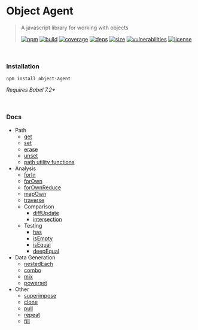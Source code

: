 # Object Agent

> A javascript library for working with objects
>
> [![npm][npm]][npm-url]
[![build][build]][build-url]
[![coverage][coverage]][coverage-url]
[![deps][deps]][deps-url]
[![size][size]][size-url]
[![vulnerabilities][vulnerabilities]][vulnerabilities-url]
[![license][license]][license-url]


<br><a name="Installation"></a>

### Installation
```npm install object-agent```_Requires Babel 7.2+_

<br><a name="Docs"></a>

### Docs
- Path  - [get](docs/get.md)  - [set](docs/set.md)  - [erase](docs/erase.md)  - [unset](docs/unset.md)  - [path utility functions](docs/pathUtilities.md)- Analysis  - [forIn](docs/forIn.md)  - [forOwn](docs/forOwn.md)  - [forOwnReduce](docs/forOwnReduce.md)  - [mapOwn](docs/mapOwn.md)  - [traverse](docs/traverse.md)  - Comparison    - [diffUpdate](docs/diffUpdate.md)    - [intersection](docs/intersection.md)  - Testing    - [has](docs/has.md)    - [isEmpty](docs/isEmpty.md)    - [isEqual](docs/isEqual.md)    - [deepEqual](docs/deepEqual.md)- Data Generation  - [nestedEach](docs/nestedEach.md)  - [combo](docs/combo.md)  - [mix](docs/mix.md)  - [powerset](docs/powerset.md)- Other  - [superimpose](docs/superimpose.md)  - [clone](docs/clone.md)  - [pull](docs/pull.md)  - [repeat](docs/repeat.md)  - [fill](docs/fill.md)

[npm]: https://img.shields.io/npm/v/object-agent.svg
[npm-url]: https://npmjs.com/package/object-agent
[build]: https://travis-ci.org/DarrenPaulWright/object-agent.svg?branch&#x3D;master
[build-url]: https://travis-ci.org/DarrenPaulWright/object-agent
[coverage]: https://coveralls.io/repos/github/DarrenPaulWright/object-agent/badge.svg?branch&#x3D;master
[coverage-url]: https://coveralls.io/github/DarrenPaulWright/object-agent?branch&#x3D;master
[deps]: https://david-dm.org/darrenpaulwright/object-agent.svg
[deps-url]: https://david-dm.org/darrenpaulwright/object-agent
[size]: https://packagephobia.now.sh/badge?p&#x3D;object-agent
[size-url]: https://packagephobia.now.sh/result?p&#x3D;object-agent
[vulnerabilities]: https://snyk.io/test/github/DarrenPaulWright/object-agent/badge.svg?targetFile&#x3D;package.json
[vulnerabilities-url]: https://snyk.io/test/github/DarrenPaulWright/object-agent?targetFile&#x3D;package.json
[license]: https://img.shields.io/github/license/DarrenPaulWright/object-agent.svg
[license-url]: https://npmjs.com/package/object-agent/LICENSE.md
